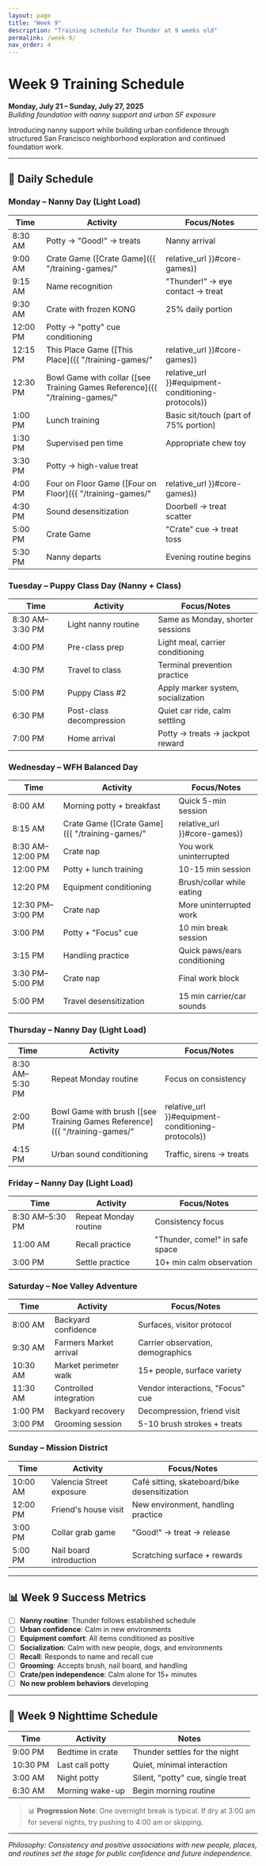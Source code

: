 ```yaml
---
layout: page
title: "Week 9"
description: "Training schedule for Thunder at 9 weeks old"
permalink: /week-9/
nav_order: 4
---
```


# Week 9 Training Schedule
**Monday, July 21 – Sunday, July 27, 2025**  
*Building foundation with nanny support and urban SF exposure*

Introducing nanny support while building urban confidence through structured San Francisco neighborhood exploration and continued foundation work.

---

## 📅 Daily Schedule

### **Monday – Nanny Day (Light Load)**

| Time | Activity | Focus/Notes |
|------|----------|-------------|
| 8:30 AM | Potty → "Good!" → treats | Nanny arrival |
| 9:00 AM | Crate Game ([Crate Game]({{ "/training-games/" | relative_url }}#core-games)) | Treat toss into crate |
| 9:15 AM | Name recognition | "Thunder!" → eye contact → treat |
| 9:30 AM | Crate with frozen KONG | 25% daily portion |
| 12:00 PM | Potty → "potty" cue conditioning | |
| 12:15 PM | This Place Game ([This Place]({{ "/training-games/" | relative_url }}#core-games)) | Mat targeting |
| 12:30 PM | Bowl Game with collar ([see Training Games Reference]({{ "/training-games/" | relative_url }}#equipment-conditioning-protocols)) | Equipment conditioning |
| 1:00 PM | Lunch training | Basic sit/touch (part of 75% portion) |
| 1:30 PM | Supervised pen time | Appropriate chew toy |
| 3:30 PM | Potty → high-value treat | |
| 4:00 PM | Four on Floor Game ([Four on Floor]({{ "/training-games/" | relative_url }}#core-games)) | Impulse control |
| 4:30 PM | Sound desensitization | Doorbell → treat scatter |
| 5:00 PM | Crate Game | "Crate" cue → treat toss |
| 5:30 PM | Nanny departs | Evening routine begins |

### **Tuesday – Puppy Class Day (Nanny + Class)**
| Time | Activity | Focus/Notes |
|------|----------|-------------|
| 8:30 AM–3:30 PM | Light nanny routine | Same as Monday, shorter sessions |
| 4:00 PM | Pre-class prep | Light meal, carrier conditioning |
| 4:30 PM | Travel to class | Terminal prevention practice |
| 5:00 PM | Puppy Class #2 | Apply marker system, socialization |
| 6:30 PM | Post-class decompression | Quiet car ride, calm settling |
| 7:00 PM | Home arrival | Potty → treats → jackpot reward |

### **Wednesday – WFH Balanced Day**
| Time | Activity | Focus/Notes |
|------|----------|-------------|
| 8:00 AM | Morning potty + breakfast | Quick 5-min session |
| 8:15 AM | Crate Game ([Crate Game]({{ "/training-games/" | relative_url }}#core-games)) | 5 min, then crate nap |
| 8:30 AM–12:00 PM | Crate nap | You work uninterrupted |
| 12:00 PM | Potty + lunch training | 10-15 min session |
| 12:20 PM | Equipment conditioning | Brush/collar while eating |
| 12:30 PM–3:00 PM | Crate nap | More uninterrupted work |
| 3:00 PM | Potty + "Focus" cue | 10 min break session |
| 3:15 PM | Handling practice | Quick paws/ears conditioning |
| 3:30 PM–5:00 PM | Crate nap | Final work block |
| 5:00 PM | Travel desensitization | 15 min carrier/car sounds |

### **Thursday – Nanny Day (Light Load)**
| Time | Activity | Focus/Notes |
|------|----------|-------------|
| 8:30 AM–5:30 PM | Repeat Monday routine | Focus on consistency |
| 2:00 PM | Bowl Game with brush ([see Training Games Reference]({{ "/training-games/" | relative_url }}#equipment-conditioning-protocols)) | Grooming prep |
| 4:15 PM | Urban sound conditioning | Traffic, sirens → treats |

### **Friday – Nanny Day (Light Load)**
| Time | Activity | Focus/Notes |
|------|----------|-------------|
| 8:30 AM–5:30 PM | Repeat Monday routine | Consistency focus |
| 11:00 AM | Recall practice | "Thunder, come!" in safe space |
| 3:00 PM | Settle practice | 10+ min calm observation |

### **Saturday – Noe Valley Adventure**
| Time | Activity | Focus/Notes |
|------|----------|-------------|
| 8:00 AM | Backyard confidence | Surfaces, visitor protocol |
| 9:30 AM | Farmers Market arrival | Carrier observation, demographics |
| 10:30 AM | Market perimeter walk | 15+ people, surface variety |
| 11:30 AM | Controlled integration | Vendor interactions, "Focus" cue |
| 1:00 PM | Backyard recovery | Decompression, friend visit |
| 3:00 PM | Grooming session | 5-10 brush strokes + treats |

### **Sunday – Mission District**
| Time | Activity | Focus/Notes |
|------|----------|-------------|
| 10:00 AM | Valencia Street exposure | Café sitting, skateboard/bike desensitization |
| 12:00 PM | Friend's house visit | New environment, handling practice |
| 3:00 PM | Collar grab game | "Good!" → treat → release |
| 5:00 PM | Nail board introduction | Scratching surface + rewards |

---

## 📊 Week 9 Success Metrics
- [ ] **Nanny routine**: Thunder follows established schedule
- [ ] **Urban confidence**: Calm in new environments
- [ ] **Equipment comfort**: All items conditioned as positive
- [ ] **Socialization**: Calm with new people, dogs, and environments
- [ ] **Recall**: Responds to name and recall cue
- [ ] **Grooming**: Accepts brush, nail board, and handling
- [ ] **Crate/pen independence**: Calm alone for 15+ minutes
- [ ] **No new problem behaviors** developing

---

## 🌙 Week 9 Nighttime Schedule
| Time      | Activity         | Notes                                 |
|-----------|------------------|---------------------------------------|
| 9:00 PM   | Bedtime in crate | Thunder settles for the night         |
| 10:30 PM  | Last call potty  | Quiet, minimal interaction            |
| 3:00 AM   | Night potty      | Silent, "potty" cue, single treat     |
| 6:30 AM   | Morning wake-up  | Begin morning routine                 |

> 📊 **Progression Note**: One overnight break is typical. If dry at 3:00 am for several nights, try pushing to 4:00 am or skipping.

---

*Philosophy: Consistency and positive associations with new people, places, and routines set the stage for public confidence and future independence.* 